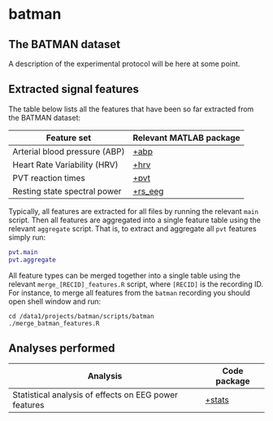 batman
======

## The BATMAN dataset

A description of the experimental protocol will be here at some point.



## Extracted signal features

The table below lists all the features that have been so far extracted 
from the BATMAN dataset:

Feature set                                           | Relevant MATLAB package
----------------------------------------------------- | -------------
Arterial blood pressure (ABP)                         | [+abp](./+abp)
Heart Rate Variability (HRV)                          | [+hrv](./+hrv)
PVT reaction times                                    | [+pvt](./+pvt)
Resting state spectral power                          | [+rs_eeg](./+rs_eeg)

Typically, all features are extracted for all files by running the
relevant `main` script. Then all features are aggregated into a single 
feature table using the relevant `aggregate` script. That is, to extract 
and aggregate all `pvt` features simply run:

````matlab
pvt.main
pvt.aggregate
````
All feature types can be merged together into a single table using the
 relevant `merge_[RECID]_features.R` script, where `[RECID]` is the 
recording ID. For instance, to merge all features from the `batman` 
recording you should open shell window and run:

````
cd /data1/projects/batman/scripts/batman
./merge_batman_features.R
````

## Analyses performed

Analysis                                              | Code package
----------------------------------------------------- | -------------
Statistical analysis of effects on EEG power features | [+stats](./+stats)
